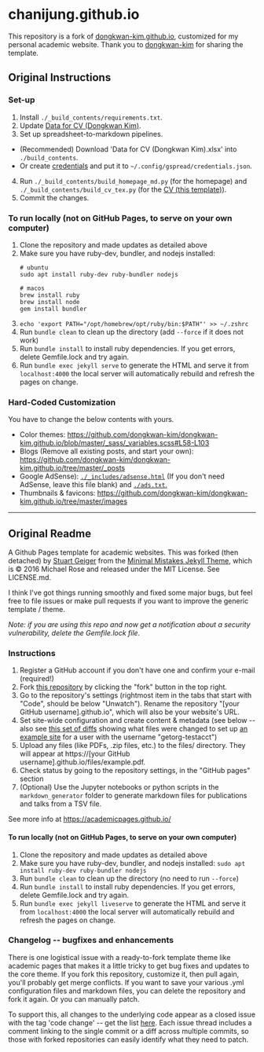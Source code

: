# chanijung.github.io

This repository is a fork of [dongkwan-kim.github.io](https://github.com/dongkwan-kim/dongkwan-kim.github.io), customized for my personal academic website. Thank you to [dongkwan-kim](https://github.com/dongkwan-kim) for sharing the template.

## Original Instructions

### Set-up

1. Install `./_build_contents/requirements.txt`.
2. Update [Data for CV (Dongkwan Kim)](https://docs.google.com/spreadsheets/d/1QeeQhPYIeTiCTJNczKSfenHCYGMLf3a2vvzCor1Gd2A/edit#gid=1901573817).
3. Set up spreadsheet-to-markdown pipelines.
 - (Recommended) Download 'Data for CV (Dongkwan Kim).xlsx' into `./build_contents`.
 - Or create [credentials](https://docs.gspread.org/en/v4.0.1/oauth2.html#oauth-client-id) and put it to `~/.config/gspread/credentials.json`.
4. Run `./_build_contents/build_homepage_md.py` (for the homepage) and `./_build_contents/build_cv_tex.py` (for the [CV (this template)](https://www.overleaf.com/latex/examples/academic-cv-template/hvjpfjnyggbf)).
5. Commit the changes.

### To run locally (not on GitHub Pages, to serve on your own computer)

1. Clone the repository and made updates as detailed above
1. Make sure you have ruby-dev, bundler, and nodejs installed:
      ```
      # ubuntu
      sudo apt install ruby-dev ruby-bundler nodejs
      
      # macos
      brew install ruby
      brew install node
      gem install bundler
      ```
1. `echo 'export PATH="/opt/homebrew/opt/ruby/bin:$PATH"' >> ~/.zshrc`
1. Run `bundle clean` to clean up the directory (add `--force` if it does not work)
1. Run `bundle install` to install ruby dependencies. If you get errors, delete Gemfile.lock and try again.
1. Run `bundle exec jekyll serve` to generate the HTML and serve it from `localhost:4000` the local server will automatically rebuild and refresh the pages on change.

### Hard-Coded Customization

You have to change the below contents with yours.

- Color themes: https://github.com/dongkwan-kim/dongkwan-kim.github.io/blob/master/_sass/_variables.scss#L58-L103
- Blogs (Remove all existing posts, and start your own): https://github.com/dongkwan-kim/dongkwan-kim.github.io/tree/master/_posts
- Google AdSense): [`./_includes/adsense.html`](https://github.com/dongkwan-kim/dongkwan-kim.github.io/blob/master/_includes/adsense.html) (If you don't need AdSense, leave this file blank) and [`./ads.txt`.](https://github.com/dongkwan-kim/dongkwan-kim.github.io/blob/master/ads.txt)
- Thumbnails & favicons: https://github.com/dongkwan-kim/dongkwan-kim.github.io/tree/master/images
---

## Original Readme

A Github Pages template for academic websites. This was forked (then detached) by [Stuart Geiger](https://github.com/staeiou) from the [Minimal Mistakes Jekyll Theme](https://mmistakes.github.io/minimal-mistakes/), which is © 2016 Michael Rose and released under the MIT License. See LICENSE.md.

I think I've got things running smoothly and fixed some major bugs, but feel free to file issues or make pull requests if you want to improve the generic template / theme.

*Note: if you are using this repo and now get a notification about a security vulnerability, delete the Gemfile.lock file.*

### Instructions

1. Register a GitHub account if you don't have one and confirm your e-mail (required!)
1. Fork [this repository](https://github.com/academicpages/academicpages.github.io) by clicking the "fork" button in the top right. 
1. Go to the repository's settings (rightmost item in the tabs that start with "Code", should be below "Unwatch"). Rename the repository "[your GitHub username].github.io", which will also be your website's URL.
1. Set site-wide configuration and create content & metadata (see below -- also see [this set of diffs](http://archive.is/3TPas) showing what files were changed to set up [an example site](https://getorg-testacct.github.io) for a user with the username "getorg-testacct")
1. Upload any files (like PDFs, .zip files, etc.) to the files/ directory. They will appear at https://[your GitHub username].github.io/files/example.pdf.  
1. Check status by going to the repository settings, in the "GitHub pages" section
1. (Optional) Use the Jupyter notebooks or python scripts in the `markdown_generator` folder to generate markdown files for publications and talks from a TSV file.

See more info at https://academicpages.github.io/

#### To run locally (not on GitHub Pages, to serve on your own computer)

1. Clone the repository and made updates as detailed above
1. Make sure you have ruby-dev, bundler, and nodejs installed: `sudo apt install ruby-dev ruby-bundler nodejs`
1. Run `bundle clean` to clean up the directory (no need to run `--force`)
1. Run `bundle install` to install ruby dependencies. If you get errors, delete Gemfile.lock and try again.
1. Run `bundle exec jekyll liveserve` to generate the HTML and serve it from `localhost:4000` the local server will automatically rebuild and refresh the pages on change.

### Changelog -- bugfixes and enhancements

There is one logistical issue with a ready-to-fork template theme like academic pages that makes it a little tricky to get bug fixes and updates to the core theme. If you fork this repository, customize it, then pull again, you'll probably get merge conflicts. If you want to save your various .yml configuration files and markdown files, you can delete the repository and fork it again. Or you can manually patch. 

To support this, all changes to the underlying code appear as a closed issue with the tag 'code change' -- get the list [here](https://github.com/academicpages/academicpages.github.io/issues?q=is%3Aclosed%20is%3Aissue%20label%3A%22code%20change%22%20). Each issue thread includes a comment linking to the single commit or a diff across multiple commits, so those with forked repositories can easily identify what they need to patch.
